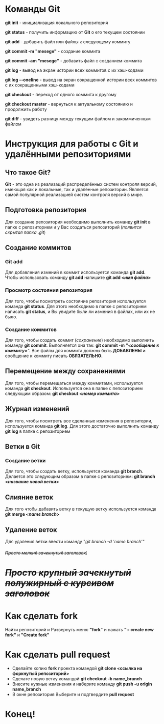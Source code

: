 # **Команды Git**
**git init** - инициализация локального репозитория

**git status** - получить информацию от **Git** о его текущем состоянии

**git add** - добавить файл или файлы к следующему коммиту

**git commit -m "mesege"** - создание коммита

**git commit -am "mesege"** - добавить файл с созданием коммита

**git log** - вывод на экран истории всех коммитов с их хэш-кодами

**git log --oneline** - вывод на экран сокращенной истории всех коммитов с их сокращенными хэш-кодами

**git checkout** - переход от одного коммита к другому

**git checkout master** - вернуться к актуальному состоянию и продолжить работу

**git diff** - увидеть разницу между текущим файлом и закоммиченным файлом

# **Инструкция для работы с Git и удалёнными репозиториями**

## **Что такое Git?**
**Git** - это одна из реализаций распределённых систем контроля версий, имеющая как и локальные, так и удалённые репозитории. Является самой популярной реализацией систем контроля версий в мире.

## **Подготовка репозитория**
Для создание репозитория необходимо выполнить команду **git init**  в папке с репозиторием и у Вас создаться репозиторий (*появится скрытая папка .git*)

## **Создание коммитов**

### **Git add**
Для добавления измений в коммит используется команда **git add**. Чтобы использовать команду **git add** напишите **git add <*имя файла*>**

### **Просмотр состояния репозитория**
Для того, чтобы посмотреть состояние репозитория используется команда **git status**. Для этого необходимо в папке с репозиторием написать **git status**, и Вы увидите были ли измения в файлах, или их не было.

### **Создание коммитов**
Для того, чтобы создать коммит (*сохранение*) необходимо выполнить команду **git commit**. Выполняется она так: **git commit -m "<*сообщение к коммиту*>**". Все файлы для коммита должны быть **ДОБАВЛЕНЫ** и сообщение к коммиту писать **ОБЯЗАТЕЛЬНО**.

## **Перемещение между сохранениями**
Для того, чтобы перемещаться между коммитами, используется команда **git checkout**. Используется она в папке с пепозиторием следующим образом: **git checkout <*номер коммита*>**

## **Журнал изменений**
Для того, чтобы посмтреть все сделанные изменения в репозитории, используется команда **git log**. Для этого достаточно выполнить команду **git log** в папке с репозиторием

## **Ветки в Git**

### **Создание ветки**

Для того, чтобы создать ветку, используется команда **git branch**. Делается это следующим образом в папке с репозиторием: **git branch <*название новой ветки*>**

## **Слияние веток**

Для того чтобы дабавить ветку в текущую ветку используется команда **git merge <*name branch*>**

## **Удаление веток**
Для удаления ветки ввести команду "*git branch -d 'name branch'"*

###### ~~Просто мелкий зачекнутый заголовок~~)

# ~~***Просто крупный зачекнутый полужирный с курсивом заголовок***~~

# **Как сделать fork**
 Найти репозиторий и
Развернуть меню **"fork"** и нажать **"+ create new fork"** и **"Create fork"**
# **Как сделать pull request**
* Сделайте копию **fork** проекта командой **git clone <ссылка на форкнутый репозиторий>**
* Сделате новую ветку командой **git checkout -b name_branch**
* Внесите нужные изменения и наберите команду **git push -u origin name_branch**
* В окне репозитория Выберите и подтвердите **pull request** 
#  Конец!